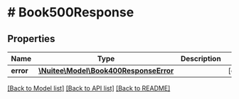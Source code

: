 # # Book500Response

## Properties

Name | Type | Description | Notes
------------ | ------------- | ------------- | -------------
**error** | [**\Nuitee\Model\Book400ResponseError**](Book400ResponseError.md) |  | [optional]

[[Back to Model list]](../../README.md#models) [[Back to API list]](../../README.md#endpoints) [[Back to README]](../../README.md)
